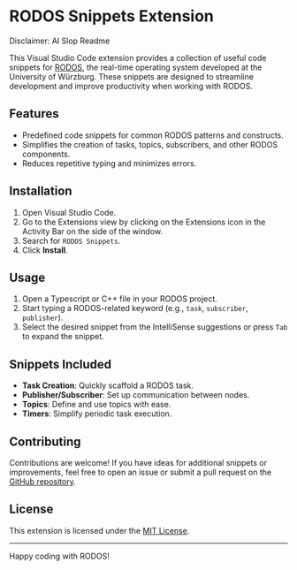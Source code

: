 # RODOS Snippets Extension

Disclaimer: AI Slop Readme

This Visual Studio Code extension provides a collection of useful code snippets for [RODOS](https://gitlab.com/rodos/rodos), the real-time operating system developed at the University of Würzburg. These snippets are designed to streamline development and improve productivity when working with RODOS.

## Features

- Predefined code snippets for common RODOS patterns and constructs.
- Simplifies the creation of tasks, topics, subscribers, and other RODOS components.
- Reduces repetitive typing and minimizes errors.

## Installation

1. Open Visual Studio Code.
2. Go to the Extensions view by clicking on the Extensions icon in the Activity Bar on the side of the window.
3. Search for `RODOS Snippets`.
4. Click **Install**.

## Usage

1. Open a Typescript or C++ file in your RODOS project.
2. Start typing a RODOS-related keyword (e.g., `task`, `subscriber`, `publisher`).
3. Select the desired snippet from the IntelliSense suggestions or press `Tab` to expand the snippet.

## Snippets Included

- **Task Creation**: Quickly scaffold a RODOS task.
- **Publisher/Subscriber**: Set up communication between nodes.
- **Topics**: Define and use topics with ease.
- **Timers**: Simplify periodic task execution.

## Contributing

Contributions are welcome! If you have ideas for additional snippets or improvements, feel free to open an issue or submit a pull request on the [GitHub repository](https://github.com/your-repo-link).

## License

This extension is licensed under the [MIT License](LICENSE).

---

Happy coding with RODOS!